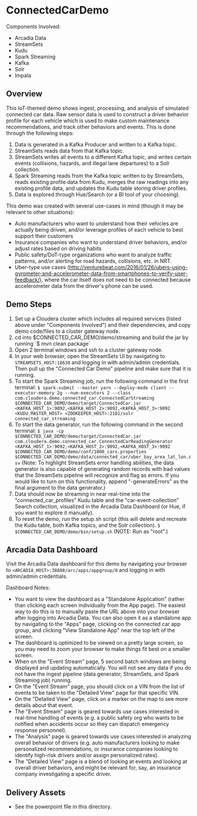 # ConnectedCarDemo
Components Involved:
  - Arcadia Data
  - StreamSets
  - Kudu
  - Spark Streaming
  - Kafka
  - Solr
  - Impala

## Overview
This IoT-themed demo shows ingest, processing, and analysis of simulated connected car data. Raw sensor data is used to construct a driver behavior profile for each vehicle which is used to make custom maintenance recommendations, and track other behaviors and events. This is done through the following steps:
  1. Data is generated in a Kafka Producer and written to a Kafka topic.
  2. StreamSets reads data from that Kafka topic.
  3. StreamSets writes all events to a different Kafka topic, and writes certain events (collisions, hazards, and illegal lane departures) to a Solr collection.
  4. Spark Streaming reads from the Kafka topic written to by StreamSets, reads existing profile data from Kudu, merges the raw readings into any existing profile data, and updates the Kudu table storing driver profiles.
  5. Data is explored through Hue/Search (or a BI tool of your choosing).

This demo was created with several use-cases in mind (though it may be relevant to other situations):
  - Auto manufacturers who want to understand how their vehicles are actually being driven, and/or leverage profiles of each vehicle to best support their customers
  - Insurance companies who want to understand driver behaviors, and/or adjust rates based on driving habits
  - Public safety/DoT-type organizations who want to analyze traffic patterns, and/or alerting for road hazards, collisions, etc. in NRT.
  - Uber-type use cases (http://venturebeat.com/2016/01/26/ubers-using-gyrometer-and-accelerometer-data-from-smartphones-to-verify-user-feedback/), where the car itself does not need to be connected because accelerometer data from the driver's phone can be used.


## Demo Steps
1. Set up a Cloudera cluster which includes all required services (listed above under "Components Involved") and their dependencies, and copy demo code/files to a cluster gateway node.
2. cd into $CONNECTED_CAR_DEMO/demo/streaming and build the jar by running `$ mvn clean package`
3. Open 2 terminal windows and ssh to a cluster gateway node.
4. In your web browser, open the StreamSets UI by navigating to `STREAMSETS_HOST:18630` and logging in with admin/admin credentials. Then pull up the "Connected Car Demo" pipeline and make sure that it is running.
5. To start the Spark Streaming job, run the following command in the first terminal: `$ spark-submit --master yarn --deploy-mode client --executor-memory 2g --num-executors 2 --class com.cloudera.demo.connected_car.ConnectedCarStreaming $CONNECTED_CAR_DEMO/demo/target/ConnectedCar.jar <KAFKA_HOST_1>:9092,<KAFKA_HOST_2>:9092,<KAFKA_HOST_3>:9092 <KUDU_MASTER_HOST> <ZOOKEEPER_HOST>:2181/solr connected_car_streaming`
6. To start the data generator, run the following command in the second terminal: `$ java -cp $CONNECTED_CAR_DEMO/demo/target/ConnectedCar.jar com.cloudera.demo.connected_car.ConnectedCarReadingGenerator <KAFKA_HOST_1>:9092,<KAFKA_HOST_2>:9092,<KAFKA_HOST_3>:9092 $CONNECTED_CAR_DEMO/demo/conf/1000_cars.properties $CONNECTED_CAR_DEMO/demo/data/connected_car/uber_bay_area_lat_lon.csv` (Note: To highlight StreamSets error handling abilities, the data generator is also capable of generating random records with bad values that the StreamSets pipeline will recognize and flag as errors. If you would like to turn on this functionality, append "-generateErrors" as the final argument to the data generator.)
7. Data should now be streaming in near real-time into the "connected_car_profiles" Kudu table and the "car-event-collection" Search collection, visualized in the Arcadia Data Dashboard (or Hue, if you want to explore it manually).
8. To reset the demo, run the setup.sh script (this will delete and recreate the Kudu table, both Kafka topics, and the Solr collection). `$ $CONNECTED_CAR_DEMO/demo/bin/setup.sh` (NOTE: Run as "root".)

## Arcadia Data Dashboard
Visit the Arcadia Data dashboard for this demo by navigating your browser to `<ARCADIA_HOST>:38888/arc/apps/appgroup/8` and logging in with admin/admin credentials.

Dashboard Notes:
- You want to view the dashboard as a "Standalone Application" (rather than clicking each screen individually from the App page). The easiest way to do this is to manually paste the URL above into your browser after logging into Arcadia Data. You can also open it as a standalone app by navigating to the "Apps" page, clicking on the connected car app group, and clicking "View Standalone App" near the top left of the screen.
- The dashboard is optimized to be viewed on a pretty large screen, so you may need to zoom your browser to make things fit best on a smaller screen.
- When on the "Event Stream" page, 5 second batch windows are being displayed and updating automatically. You will not see any data if you do not have the ingest pipeline (data generator, StreamSets, and Spark Streaming job) running.
- On the "Event Stream" page, you should click on a VIN from the list of events to be taken to the "Detailed View" page for that specific VIN.
- On the "Detailed View" page, click on a marker on the map to see more details about that event.
- The "Event Stream" page is geared towards use cases interested in real-time handling of events (e.g. a public safety org who wants to be notified when accidents occur so they can dispatch emergency response personnel).
- The "Analysis" page is geared towards use cases interested in analyzing overall behavior of drivers (e.g. auto manufacturers looking to make personalized recommendations, or insurance companies looking to identify high-risk drivers and/or assign personalized rates).
- The "Detailed View" page is a blend of looking at events and looking at overall driver behaviors, and might be relevant for, say, an insurance company investigating a specific driver.

## Delivery Assets
- See the powerpoint file in this directory.

